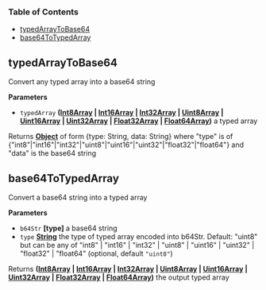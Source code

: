 <!-- Generated by documentation.js. Update this documentation by updating the source code. -->

### Table of Contents

-   [typedArrayToBase64][1]
-   [base64ToTypedArray][2]

## typedArrayToBase64

Convert any typed array into a base64 string

**Parameters**

-   `typedArray` **([Int8Array][3] \| [Int16Array][4] \| [Int32Array][5] \| [Uint8Array][6] \| [Uint16Array][7] \| [Uint32Array][8] \| [Float32Array][9] \| [Float64Array][10])** a typed array

Returns **[Object][11]** of form {type: String, data: String} where "type" is of {"int8"|"int16"|"int32"|"uint8"|"uint16"|"uint32"|"float32"|"float64"} and "data" is the base64 string

## base64ToTypedArray

Convert a base64 string into a typed array

**Parameters**

-   `b64Str` **\[type]** a base64 string
-   `type` **[String][12]** the type of typed array encoded into b64Str. Default: "uint8" but can be any of "int8" | "int16" | "int32" | "uint8" | "uint16" | "uint32" | "float32" | "float64" (optional, default `"uint8"`)

Returns **([Int8Array][3] \| [Int16Array][4] \| [Int32Array][5] \| [Uint8Array][6] \| [Uint16Array][7] \| [Uint32Array][8] \| [Float32Array][9] \| [Float64Array][10])** the output typed array

[1]: #typedarraytobase64

[2]: #base64totypedarray

[3]: https://developer.mozilla.org/docs/Web/JavaScript/Reference/Global_Objects/Int8Array

[4]: https://developer.mozilla.org/docs/Web/JavaScript/Reference/Global_Objects/Int16Array

[5]: https://developer.mozilla.org/docs/Web/JavaScript/Reference/Global_Objects/Int32Array

[6]: https://developer.mozilla.org/docs/Web/JavaScript/Reference/Global_Objects/Uint8Array

[7]: https://developer.mozilla.org/docs/Web/JavaScript/Reference/Global_Objects/Uint16Array

[8]: https://developer.mozilla.org/docs/Web/JavaScript/Reference/Global_Objects/Uint32Array

[9]: https://developer.mozilla.org/docs/Web/JavaScript/Reference/Global_Objects/Float32Array

[10]: https://developer.mozilla.org/docs/Web/JavaScript/Reference/Global_Objects/Float64Array

[11]: https://developer.mozilla.org/docs/Web/JavaScript/Reference/Global_Objects/Object

[12]: https://developer.mozilla.org/docs/Web/JavaScript/Reference/Global_Objects/String
